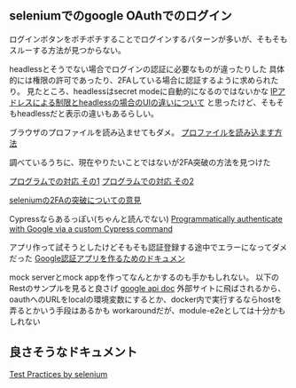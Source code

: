 ## seleniumでのgoogle OAuthでのログイン

ログインボタンをポチポチすることでログインするパターンが多いが、そもそもスルーする方法が見つからない。

headlessとそうでない場合でログインの認証に必要なものが違ったりした
具体的には権限の許可であったり、2FAしている場合に認証するように求められたり。
見たところ、headlessはsecret modeに自動的になるのではないかな
[IPアドレスによる制限とheadlessの場合のUIの違いについて](https://medium.com/@hostapandey/google-login-with-selenium-solved-f58873af5de9)
と思ったけど、そもそもheadlessだと表示の違いもあるらしい。

ブラウザのプロファイルを読み込ませてもダメ。
[プロファイルを読み込ます方法](https://intercom.help/testprojectio/en/articles/4595207-using-chrome-profile-with-selenium-desired-capabilities-autologin-permissions)


調べているうちに、現在やりたいことではないが2FA突破の方法を見つけた

[プログラムでの対応 その1](https://www.linkedin.com/pulse/selenium-testing-how-sign-two-factor-authentication-ketan-sethi)
[プログラムでの対応 その2](https://www.linkedin.com/pulse/automating-google-authenticator-through-selenium-anjali-singh)

[seleniumの2FAの突破についての意見](https://www.selenium.dev/documentation/test_practices/discouraged/two_factor_authentication/)

Cypressならあるっぽい(ちゃんと読んでない)
[Programmatically authenticate with Google via a custom Cypress command](https://docs.cypress.io/guides/end-to-end-testing/google-authentication#Adapting-the-front-end)

アプリ作って試そうとしたけどそもそも認証登録する途中でエラーになってダメだった
[Google認証アプリを作るためのドキュメン]([https://developers.google.com/identity/gsi/web/guides/get-google-api-clientid)


mock serverとmock appを作ってなんとかするのも手かもしれない。
以下のRestのサンプルを見ると良さげ
[google api doc](https://developers.google.com/identity/protocols/oauth2/web-server#httprest_1)
外部サイトに飛ばされるから、oauthへのURLをlocalの環境変数にするとか、docker内で実行するならhostを弄るとかいう手段はあるかも
workaroundだが、module-e2eとしては十分かもしれない


## 良さそうなドキュメント
[Test Practices by selenium](https://www.selenium.dev/documentation/test_practices/design_strategies/)
